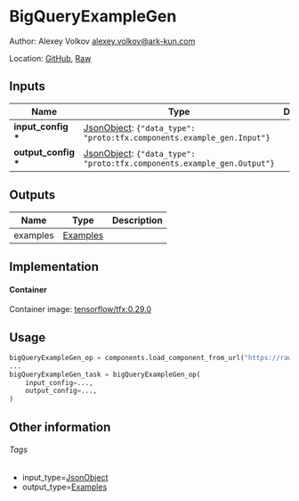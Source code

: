 <!-- BEGIN_GENERATED_CONTENT -->
# BigQueryExampleGen

Author: Alexey Volkov <alexey.volkov@ark-kun.com>

Location: [GitHub](https://github.com/Ark-kun/pipeline_components/blob/master/components/deprecated/tfx/ExampleGen/BigQueryExampleGen/component.yaml), [Raw](https://raw.githubusercontent.com/Ark-kun/pipeline_components/master/components/deprecated/tfx/ExampleGen/BigQueryExampleGen/component.yaml)

## Inputs

|Name|Type|Default|Description|
|-|-|-|-|
|**input_config** **\***|[JsonObject]: `{"data_type": "proto:tfx.components.example_gen.Input"}`|||
|**output_config** **\***|[JsonObject]: `{"data_type": "proto:tfx.components.example_gen.Output"}`|||

## Outputs

|Name|Type|Description|
|-|-|-|
|examples|[Examples]||

## Implementation

#### Container

Container image: [tensorflow/tfx:0.29.0](https://hub.docker.com/r/tensorflow/tfx)

## Usage

```python
bigQueryExampleGen_op = components.load_component_from_url("https://raw.githubusercontent.com/Ark-kun/pipeline_components/master/components/deprecated/tfx/ExampleGen/BigQueryExampleGen/component.yaml")
...
bigQueryExampleGen_task = bigQueryExampleGen_op(
    input_config=...,
    output_config=...,
)
```

## Other information

###### Tags

* input_type=[JsonObject]
* output_type=[Examples]

[Examples]: https://github.com/Ark-kun/pipeline_components/tree/master/types/Examples
[JsonObject]: https://github.com/Ark-kun/pipeline_components/tree/master/types/JsonObject
<!-- END_GENERATED_CONTENT -->
